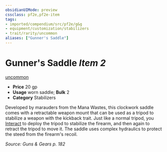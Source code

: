 ```yaml
---
obsidianUIMode: preview
cssclass: pf2e,pf2e-item
tags:
- imported/compendium/src/pf2e/g&g
- equipment/customization/stabilizers
- trait/rarity/uncommon
aliases: ["Gunner's Saddle"]
---
```

# Gunner's Saddle *Item 2*  
[uncommon](uncommon.md)  

- **Price** 20 gp
- **Usage** worn saddle; **Bulk** 2
- **Category** Stabilizers

Developed by marauders from the Mana Wastes, this clockwork saddle comes with a retractable weapon mount that can be used as a tripod to stabilize a weapon with the kickback trait. Just like a normal tripod, you [Interact](interact.md) to deploy the tripod to stabilize the firearm, and then again to retract the tripod to move it. The saddle uses complex hydraulics to protect the steed from the firearm's recoil.

*Source: Guns & Gears p. 182*